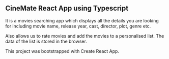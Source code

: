 ## CineMate React App using Typescript

It is a movies searching app which displays all the details you are looking for including movie name, release year, cast, director, plot, genre etc.

Also allows us to rate movies and add the movies to a personalised list. The data of the list is stored in the browser.

This project was bootstrapped with Create React App.
